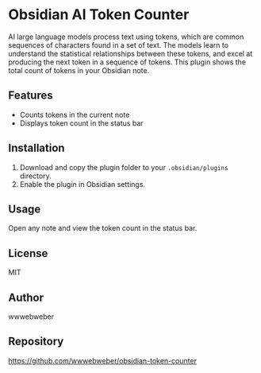 # Obsidian AI Token Counter

AI large language models process text using tokens, which are common sequences of characters found in a set of text. The models learn to understand the statistical relationships between these tokens, and excel at producing the next token in a sequence of tokens.
This plugin shows the total count of tokens in your Obsidian note.

## Features
- Counts tokens in the current note
- Displays token count in the status bar

## Installation
1. Download and copy the plugin folder to your `.obsidian/plugins` directory.
2. Enable the plugin in Obsidian settings.

## Usage
Open any note and view the token count in the status bar.

## License
MIT

## Author
wwwebweber

## Repository
https://github.com/wwwebweber/obsidian-token-counter

